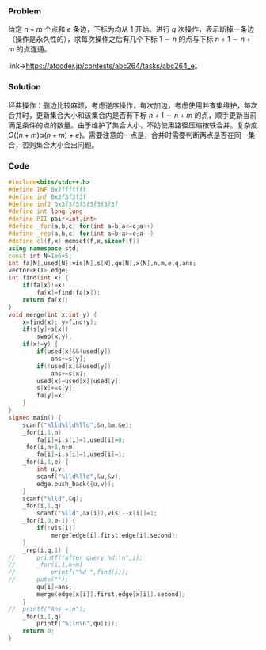 ### Problem

给定 $n+m$ 个点和 $e$ 条边，下标为均从 $1$ 开始。进行 $q$ 次操作，表示断掉一条边（操作是永久性的），求每次操作之后有几个下标 $1\sim n$ 的点与下标 $n+1\sim n+m$ 的点连通。

link-><https://atcoder.jp/contests/abc264/tasks/abc264_e>。

### Solution

经典操作：删边比较麻烦，考虑逆序操作，每次加边，考虑使用并查集维护，每次合并时，更新集合大小和该集合内是否有下标 $n+1\sim n+m$ 的点，顺手更新当前满足条件的点的数量。由于维护了集合大小，不妨使用路径压缩按轶合并。复杂度 $O((n+m)\alpha(n+m)+e)$。需要注意的一点是，合并时需要判断两点是否在同一集合，否则集合大小会出问题。

### Code


``` cpp
#include<bits/stdc++.h>
#define INF 0x7fffffff
#define inf 0x3f3f3f3f
#define inf2 0x3f3f3f3f3f3f3f3f
#define int long long
#define PII pair<int,int>
#define _for(a,b,c) for(int a=b;a<=c;a++)
#define _rep(a,b,c) for(int a=b;a>=c;a--)
#define cl(f,x) memset(f,x,sizeof(f))
using namespace std;
const int N=1e6+5;
int fa[N],used[N],vis[N],s[N],qu[N],x[N],n,m,e,q,ans;
vector<PII> edge;
int find(int x) {
	if(fa[x]!=x)
		fa[x]=find(fa[x]);
	return fa[x];
}
void merge(int x,int y) {
	x=find(x); y=find(y);
  	if(s[y]>s[x])
    	swap(x,y);
	if(x!=y) {
		if(used[x]&&!used[y])
			ans+=s[y];
		if(!used[x]&&used[y])
			ans+=s[x];
		used[x]=used[x]|used[y];
		s[x]+=s[y];
		fa[y]=x;		
	}
}
signed main() {
	scanf("%lld%lld%lld",&n,&m,&e);
	_for(i,1,n)
		fa[i]=i,s[i]=1,used[i]=0;
	_for(i,n+1,n+m)
		fa[i]=i,s[i]=1,used[i]=1;
	_for(i,1,e) {
		int u,v;
		scanf("%lld%lld",&u,&v);
		edge.push_back({u,v});
	}
	scanf("%lld",&q);
	_for(i,1,q)
		scanf("%lld",&x[i]),vis[--x[i]]=1;
	_for(i,0,e-1) {
		if(!vis[i])
			merge(edge[i].first,edge[i].second);
	}
	_rep(i,q,1) {
//		printf("after query %d:\n",i);
//		_for(i,1,n+m)
//			printf("%d ",find(i));
//		puts("");
		qu[i]=ans;
		merge(edge[x[i]].first,edge[x[i]].second);
	}
//	printf("Ans =\n");
	_for(i,1,q)
		printf("%lld\n",qu[i]);
	return 0;
}
```